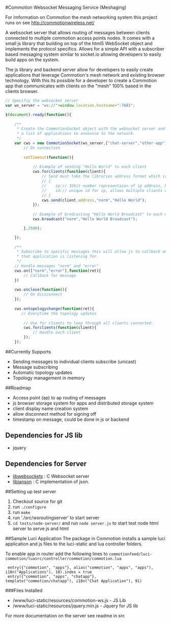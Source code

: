 #Commotion Websocket Messaging Service (Meshaging)

For imformation on Commotion the mesh networking system this project runs on see http://commotionwireless.net/

A websocket server that allows routing of messages between clients connected to multiple
commotion access points nodes. It comes with a small js library that building on top of the html5 WebSocket object and implements the protocol specifics. Allows for a simple API with a subscriber based messaging system similar to socket.io allowing developers to easily build apps on the system.

The js library and backend server allow for developers to easily create applications that leverage
Commotion's mesh network and existing browser technology. With this its possible for a developer 
to create a Commotion app that communicates with clients on the "mesh" 100% based in the clients browser.

```javascript
// Specifiy the websocket server
var ws_server = "ws://"+window.location.hostname+":7681";

$(document).ready(function(){
    
    /**
     * Create the CommotionSocket object with the websocket server and
     * a list of applications to announce to the network.
     */
    var cws = new CommotionSocket(ws_server,["chat-server","other-app"],function(){
        // On connection
        
        setTimeout(function(){
            
            // Example of sending "Hello World" to each client
            cws.forclients(function(client){
                // Send must take the libraries address format which is
                // { 
                //    ip:// 32bit number representaion of ip address, host order
                //    id:// unique id for ip, allows multiple clients with the same ip. 
                // }
                cws.send(client.address,"norm","Hello World");
            });
            
            // Example of brodcasting "Hello World Broadcast" to each client
            cws.broadcast("norm","Hello World Broadcast");

        },2500);

    });
    
    /**
     * Subscribe to specific messages this will allow js to callback only messages
     * that application is listening for.
     */
    // Handle messages "norm" and "error" 
    cws.on(["norm","error"],function(ret){
        // Callback for message
    })
    
    cws.onclose(function(){
        // On dissconnect
    });
    
    cws.ontopologychange(function(ret){
       // Everytime the topology updates
       
        // Use for clients to loop through all clients connected.
        cws.forclients(function(client){
            // Handle each client
        });
    });

```

##Currently Supports
* Sending messages to individual clients subscribe (unicast)
* Message subscribing
* Automatic topology updates
* Topology management in memory 

##Roadmap
* Access point (ap) to ap routing of messages
* js browser storage system for apps and distributed storage system
* client display name creation system
* allow disconnect method for signing off
* timestamp on message, could be done in js or backend


## Dependencies for JS lib
* jquery

## Dependencies for Server
* [libwebsockets](http://git.warmcat.com/cgi-bin/cgit/libwebsockets/) : C Websocket server
* [libjanson](http://www.digip.org/jansson/) : C implementation of json.

##Setting up test server
1. Checkout source for git
2. run `./configure`
3. run `make`
4. run './src/wsroutingserver' to start server
5. `cd tests/node-server/` and run `node server.js` to start test node html server to serve js and html


##Sample Luci Application
The package in Commotion installs a sample luci application and js files to the luci-static and lua controller folders.

To enable app in router add the following lines to `commotionfeed/luci-commotion/luasrc/controller/commotion/commotion.lua`

```
 entry({"commotion", "apps"}, alias("commotion", "apps", "apps"), i18n("Applications"), 10).index = true
 entry({"commotion", "apps", "chatapp"}, template("commotion/chatapp"), i18n("Chat Application"), 91)
```

###Files Installed
* /www/luci-static/resources/commotion-ws.js - JS Lib
* /www/luci-static/resources/jquery.min.js - Jquery for JS lib





For more documentation on the server see readme in src
